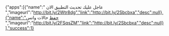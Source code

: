 {"apps":[{"name":" عاجل عليك  تحديث التطبيق الان ","imageurl":"http://bit.ly/2Wtr8dg","link":"http://bit.ly/2Sbcbxa","desc":null},{"name":"حفظ حالات  واتس 
 ","imageurl":"http://bit.ly/2FSqsZM","link":"http://bit.ly/2Sbcbxa","desc":null}],"success":1}
